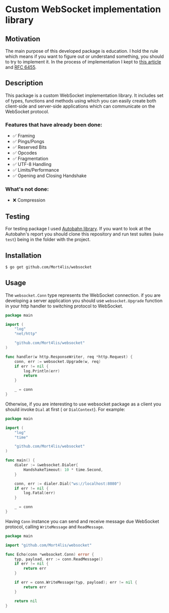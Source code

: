 # Custom WebSocket implementation library

## Motivation

The main purpose of this developed package is education. I hold the rule which means if you want to figure out or
understand something, you should to try to implement it. In the process of implementation I kept to
[this article](https://yalantis.com/blog/how-to-build-websockets-in-go/)
and [RFC 6455](https://datatracker.ietf.org/doc/html/rfc6455).

## Description

This package is a custom WebSocket implementation library. It includes set of types, functions and methods using which
you can easily create both client-side and server-side applications which can communicate on the WebSocket protocol.

### Features that have already been done:

* ✅ Framing
* ✅ Pings/Pongs
* ✅ Reserved Bits
* ✅ Opcodes
* ✅ Fragmentation
* ✅ UTF-8 Handling
* ✅ Limits/Performance
* ✅ Opening and Closing Handshake

### What's not done:

* ❌ Compression

## Testing

For testing package I used [Autobahn library](https://github.com/crossbario/autobahn-testsuite). If you want to look at
the Autobahn's report you should clone this repository and run test suites
(`make test`) being in the folder with the project.

## Installation

```bash
$ go get github.com/Mort4lis/websocket
```

## Usage

The `websocket.Conn` type represents the WebSocket connection. if you are developing a server application you should
use `websocket.Upgrade` function in your http handler to switching protocol to WebSocket.

```go
package main

import (
	"log"
	"net/http"

	"github.com/Mort4lis/websocket"
)

func handler(w http.ResponseWriter, req *http.Request) {
	conn, err := websocket.Upgrade(w, req)
	if err != nil {
		log.Println(err)
		return
	}

	_ = conn
}
```

Otherwise, if you are interesting to use websocket package as a client you should invoke `Dial` at first (
or `DialContext`). For example:

```go
package main

import (
	"log"
	"time"

	"github.com/Mort4lis/websocket"
)

func main() {
	dialer := &websocket.Dialer{
		HandshakeTimeout: 10 * time.Second,
	}

	conn, err := dialer.Dial("ws://localhost:8080")
	if err != nil {
		log.Fatal(err)
	}

	_ = conn
}
```

Having `Conn` instance you can send and receive message due WebSocket protocol, calling
`WriteMessage` and `ReadMessage`.

```go
package main

import "github.com/Mort4lis/websocket"

func Echo(conn *websocket.Conn) error {
	typ, payload, err := conn.ReadMessage()
	if err != nil {
		return err
	}

	if err = conn.WriteMessage(typ, payload); err != nil {
		return err
	}

	return nil
}
```